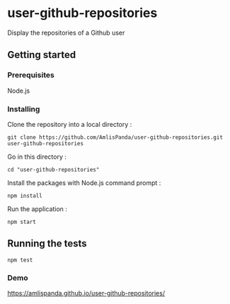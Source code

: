 # user-github-repositories
Display the repositories of a Github user

## Getting started

### Prerequisites

Node.js

### Installing

Clone the repository into a local directory :
```
git clone https://github.com/AmlisPanda/user-github-repositories.git user-github-repositories
```

Go in this directory :
```
cd "user-github-repositories"
```

Install the packages with Node.js command prompt :
```
npm install
```

Run the application :
```
npm start
```

## Running the tests

```
npm test
```

### Demo

https://amlispanda.github.io/user-github-repositories/

